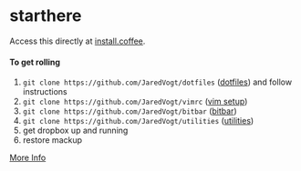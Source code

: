 # starthere
Access this directly at [install.coffee](https://install.coffee).

#### To get rolling
1. `git clone https://github.com/JaredVogt/dotfiles` ([dotfiles](https://github.com/JaredVogt/dotfiles)) and follow instructions 
1. `git clone https://github.com/JaredVogt/vimrc` ([vim setup](https://github.com/JaredVogt/vimrc)) 
2. `git clone https://github.com/JaredVogt/bitbar` ([bitbar](https://github.com/JaredVogt/bitbar))
3. `git clone https://github.com/JaredVogt/utilities` ([utilities](https://github.com/JaredVogt/utilities))
4. get dropbox up and running
5. restore mackup


[More Info](https://github.com/JaredVogt/starthere/blob/master/moreinfo.md)
